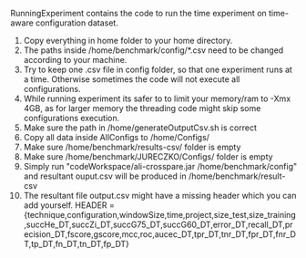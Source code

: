 RunningExperiment contains the code to run the time experiment on time-aware configuration dataset.

1. Copy everything in home folder to your home directory. 
2. The paths inside /home/benchmark/config/*.csv   need to be changed according to your machine.
3. Try to keep one .csv file in config folder, so that one experiment runs at a time. Otherwise sometimes the code will not execute all configurations.
4. While running experiment its safer to to limit your memory/ram to -Xmx 4GB, as for larger memory the threading code might skip some configurations execution.
5. Make sure the path in /home/generateOutputCsv.sh is correct
6. Copy all data inside AllConfigs to /home/Configs/
7. Make sure /home/benchmark/results-csv/ folder is empty
8. Make sure /home/benchmark/JURECZKO/Configs/ folder is empty
9. Simply run "codeWorkspace/ali-crosspare.jar /home/benchmark/config" and resultant ouput.csv will be produced in /home/benchmark/result-csv
10. The resultant file output.csv might have a missing header which you can add yourself.
HEADER = {technique,configuration,windowSize,time,project,size_test,size_training,succHe_DT,succZi_DT,succG75_DT,succG60_DT,error_DT,recall_DT,precision_DT,fscore,gscore,mcc,roc,aucec_DT,tpr_DT,tnr_DT,fpr_DT,fnr_DT,tp_DT,fn_DT,tn_DT,fp_DT}


